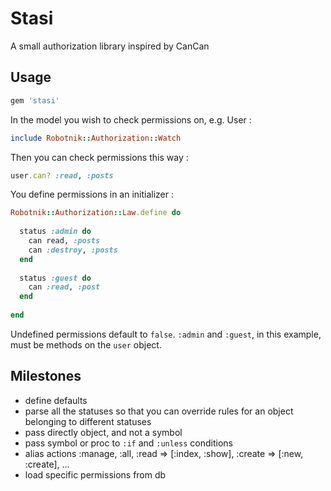 # Stasi

A small authorization library inspired by CanCan

## Usage

```ruby
gem 'stasi'
```

In the model you wish to check permissions on, e.g. User :

```ruby
include Robotnik::Authorization::Watch
```

Then you can check permissions this way :

```ruby
user.can? :read, :posts
```

You define permissions in an initializer :

```ruby
Robotnik::Authorization::Law.define do
  
  status :admin do
    can read, :posts
    can :destroy, :posts
  end
  
  status :guest do
    can :read, :post
  end
  
end
```

Undefined permissions default to `false`.
`:admin` and `:guest`, in this example, must be methods on the `user` object.

## Milestones

* define defaults
* parse all the statuses so that you can override rules for an object belonging to different statuses
* pass directly object, and not a symbol
* pass symbol or proc to `:if` and `:unless` conditions
* alias actions :manage, :all, :read => [:index, :show], :create => [:new, :create], …
* load specific permissions from db
